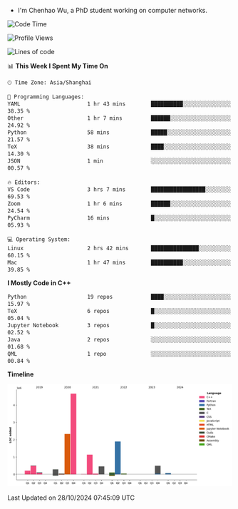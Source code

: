 - I'm Chenhao Wu, a PhD student working on computer networks.

<!--START_SECTION:waka-->
![Code Time](http://img.shields.io/badge/Code%20Time-6%20hrs%2029%20mins-blue)

![Profile Views](http://img.shields.io/badge/Profile%20Views-40-blue)

![Lines of code](https://img.shields.io/badge/From%20Hello%20World%20I%27ve%20Written-12.4%20million%20lines%20of%20code-blue)

📊 **This Week I Spent My Time On** 

```text
🕑︎ Time Zone: Asia/Shanghai

💬 Programming Languages: 
YAML                     1 hr 43 mins        ██████████░░░░░░░░░░░░░░░   38.35 % 
Other                    1 hr 7 mins         ██████░░░░░░░░░░░░░░░░░░░   24.92 % 
Python                   58 mins             █████░░░░░░░░░░░░░░░░░░░░   21.57 % 
TeX                      38 mins             ████░░░░░░░░░░░░░░░░░░░░░   14.30 % 
JSON                     1 min               ░░░░░░░░░░░░░░░░░░░░░░░░░   00.57 % 

🔥 Editors: 
VS Code                  3 hrs 7 mins        █████████████████░░░░░░░░   69.53 % 
Zoom                     1 hr 6 mins         ██████░░░░░░░░░░░░░░░░░░░   24.54 % 
PyCharm                  16 mins             █░░░░░░░░░░░░░░░░░░░░░░░░   05.93 % 

💻 Operating System: 
Linux                    2 hrs 42 mins       ███████████████░░░░░░░░░░   60.15 % 
Mac                      1 hr 47 mins        ██████████░░░░░░░░░░░░░░░   39.85 % 
```

**I Mostly Code in C++** 

```text
Python                   19 repos            ████░░░░░░░░░░░░░░░░░░░░░   15.97 % 
TeX                      6 repos             █░░░░░░░░░░░░░░░░░░░░░░░░   05.04 % 
Jupyter Notebook         3 repos             █░░░░░░░░░░░░░░░░░░░░░░░░   02.52 % 
Java                     2 repos             ░░░░░░░░░░░░░░░░░░░░░░░░░   01.68 % 
QML                      1 repo              ░░░░░░░░░░░░░░░░░░░░░░░░░   00.84 % 
```



**Timeline**

![Lines of Code chart](https://raw.githubusercontent.com/Vito-Swift/Vito-Swift/main/assets/bar_graph.png)


 Last Updated on 28/10/2024 07:45:09 UTC
<!--END_SECTION:waka-->
